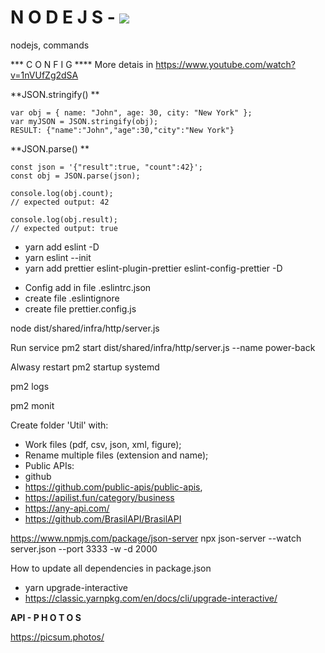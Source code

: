 # N O D E J S - ![](https://www.simform.com/wp-content/uploads/2019/11/Node.JS-Use-Cases-Cover-Image.png)

nodejs, commands 

*** C O N F I G **** More detais in https://www.youtube.com/watch?v=1nVUfZg2dSA
 
  **JSON.stringify() ** 
   ``` 
 var obj = { name: "John", age: 30, city: "New York" };
var myJSON = JSON.stringify(obj);
RESULT: {"name":"John","age":30,"city":"New York"}
 ``` 
 
  **JSON.parse() **
 ``` 
 const json = '{"result":true, "count":42}';
const obj = JSON.parse(json);

console.log(obj.count);
// expected output: 42

console.log(obj.result);
// expected output: true
 ``` 
 
 - yarn add eslint -D
 - yarn eslint --init
 - yarn add prettier eslint-plugin-prettier eslint-config-prettier -D

 + Config add in file .eslintrc.json 
 + create file .eslintignore
 + create file prettier.config.js

node dist/shared/infra/http/server.js

Run service
pm2 start dist/shared/infra/http/server.js --name power-back

Alwasy restart
pm2 startup systemd

pm2 logs

pm2 monit

Create folder 'Util' with:
 - Work files (pdf, csv, json, xml, figure);
 - Rename multiple files (extension and name);
 - Public APIs:
  - github
  - https://github.com/public-apis/public-apis, 
  - https://apilist.fun/category/business
  - https://any-api.com/
  - https://github.com/BrasilAPI/BrasilAPI

https://www.npmjs.com/package/json-server
npx json-server --watch server.json --port 3333 -w -d 2000

 How to update all dependencies in package.json
 - yarn upgrade-interactive
 - https://classic.yarnpkg.com/en/docs/cli/upgrade-interactive/


**API - P H O T O S**

https://picsum.photos/
